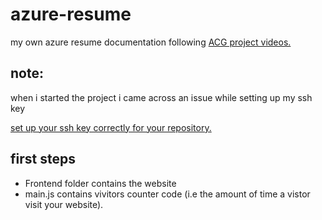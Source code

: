 # azure-resume
my own azure resume documentation following [ACG project videos.](https://www.youtube.com/watch?v=ieYrBWmkfno&t=4556s)

 ## note: 
 when i started the project i came across an issue while setting up my ssh key 
 
 [set up your ssh key correctly for your repository.](https://www.youtube.com/watch?v=snCP3c7wXw0)

## first steps
- Frontend folder contains the website
- main.js contains vivitors counter code 
(i.e the amount of time a vistor visit your website).
